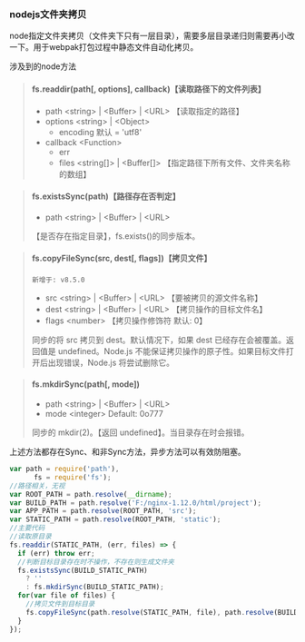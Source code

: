 ### nodejs文件夹拷贝
node指定文件夹拷贝（文件夹下只有一层目录），需要多层目录递归则需要再小改一下。用于webpak打包过程中静态文件自动化拷贝。

涉及到的node方法
> #### fs.readdir(path[, options], callback)【读取路径下的文件列表】
> * path \<string> | \<Buffer> | \<URL> 【读取指定的路径】
> * options \<string> | \<Object>
>   * encoding <string> 默认 = 'utf8'
> * callback \<Function>
>   * err <Error> </br>
>   * files \<string[]> | \<Buffer[]> 【指定路径下所有文件、文件夹名称的数组】

> #### fs.existsSync(path)【路径存在否判定】
> * path \<string> | \<Buffer> | \<URL>
>
> 【是否存在指定目录】，fs.exists()的同步版本。

> #### fs.copyFileSync(src, dest[, flags])【拷贝文件】
> `新增于: v8.5.0`
> * src \<string> | \<Buffer> | \<URL> 【要被拷贝的源文件名称】
> * dest \<string> | \<Buffer> | \<URL> 【拷贝操作的目标文件名】
> * flags \<number> 【拷贝操作修饰符 默认: 0】
>
> 同步的将 src 拷贝到 dest。默认情况下，如果 dest 已经存在会被覆盖。返回值是 undefined。Node.js 不能保证拷贝操作的原子性。如果目标文件打开后出现错误，Node.js 将尝试删除它。

> #### fs.mkdirSync(path[, mode])
> * path \<string> | \<Buffer> | \<URL>
> * mode \<integer> Default: 0o777
>
> 同步的 mkdir(2)。【返回 undefined】。当目录存在时会报错。

上述方法都存在Sync、和非Sync方法，异步方法可以有效防阻塞。
```javascript
var path = require('path'),
      fs = require('fs');
//路径相关，无视
var ROOT_PATH = path.resolve(__dirname);
var BUILD_PATH = path.resolve('F:/nginx-1.12.0/html/project');
var APP_PATH = path.resolve(ROOT_PATH, 'src');
var STATIC_PATH = path.resolve(ROOT_PATH, 'static');
//主要代码
//读取原目录
fs.readdir(STATIC_PATH, (err, files) => {
  if (err) throw err;
  //判断目标目录存在时不操作，不存在则生成文件夹
  fs.existsSync(BUILD_STATIC_PATH) 
    ? ''
    : fs.mkdirSync(BUILD_STATIC_PATH);
  for(var file of files) {
    //拷贝文件到目标目录
    fs.copyFileSync(path.resolve(STATIC_PATH, file), path.resolve(BUILD_STATIC_PATH, file))
  }
});
```
 
    